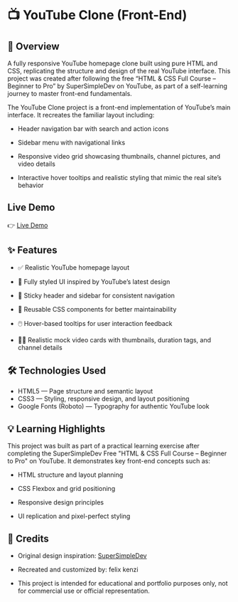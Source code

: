 # 📺 YouTube Clone (Front-End)

## 📖 Overview

A fully responsive YouTube homepage clone built using pure HTML and CSS, replicating the structure and design of the real YouTube interface.
This project was created after following the free “HTML & CSS Full Course – Beginner to Pro” by SuperSimpleDev on YouTube, as part of a self-learning journey to master front-end fundamentals.

The YouTube Clone project is a front-end implementation of YouTube’s main interface.
It recreates the familiar layout including:

- Header navigation bar with search and action icons

- Sidebar menu with navigational links

- Responsive video grid showcasing thumbnails, channel pictures, and video details

- Interactive hover tooltips and realistic styling that mimic the real site’s behavior

## Live Demo
👉 [Live Demo](https://felixjackquinkwokkenzi.github.io/youtube-clone-html-css/)

## ✨ Features

- ✅ Realistic YouTube homepage layout

- 🎨 Fully styled UI inspired by YouTube’s latest design

- 🧭 Sticky header and sidebar for consistent navigation

- 🧰 Reusable CSS components for better maintainability

- 🖱️ Hover-based tooltips for user interaction feedback

- 🧍‍♂️ Realistic mock video cards with thumbnails, duration tags, and channel details

## 🛠️ Technologies Used

- HTML5 — Page structure and semantic layout
- CSS3 — Styling, responsive design, and layout positioning
- Google Fonts (Roboto) — Typography for authentic YouTube look

## 💡 Learning Highlights

This project was built as part of a practical learning exercise after completing the SuperSimpleDev Free "HTML & CSS Full Course – Beginner to Pro" on YouTube.
It demonstrates key front-end concepts such as:

- HTML structure and layout planning

- CSS Flexbox and grid positioning

- Responsive design principles

- UI replication and pixel-perfect styling

## 🏁 Credits

- Original design inspiration: [SuperSimpleDev](https://www.youtube.com/watch?v=G3e-cpL7ofc)

- Recreated and customized by: felix kenzi

- This project is intended for educational and portfolio purposes only, not for commercial use or official representation.
